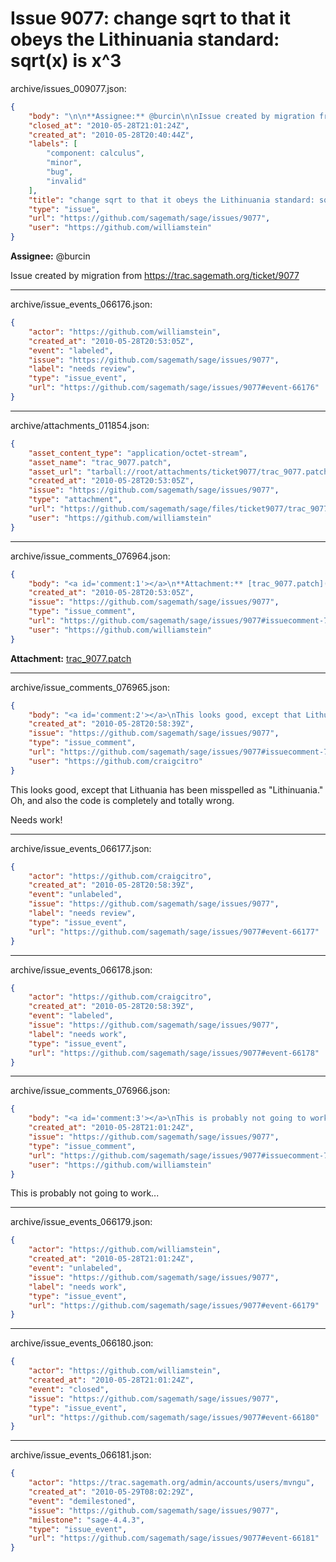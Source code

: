 # Issue 9077: change sqrt to that it obeys the Lithinuania standard: sqrt(x) is x^3

archive/issues_009077.json:
```json
{
    "body": "\n\n**Assignee:** @burcin\n\nIssue created by migration from https://trac.sagemath.org/ticket/9077\n\n",
    "closed_at": "2010-05-28T21:01:24Z",
    "created_at": "2010-05-28T20:40:44Z",
    "labels": [
        "component: calculus",
        "minor",
        "bug",
        "invalid"
    ],
    "title": "change sqrt to that it obeys the Lithinuania standard: sqrt(x) is x^3",
    "type": "issue",
    "url": "https://github.com/sagemath/sage/issues/9077",
    "user": "https://github.com/williamstein"
}
```


**Assignee:** @burcin

Issue created by migration from https://trac.sagemath.org/ticket/9077





---

archive/issue_events_066176.json:
```json
{
    "actor": "https://github.com/williamstein",
    "created_at": "2010-05-28T20:53:05Z",
    "event": "labeled",
    "issue": "https://github.com/sagemath/sage/issues/9077",
    "label": "needs review",
    "type": "issue_event",
    "url": "https://github.com/sagemath/sage/issues/9077#event-66176"
}
```



---

archive/attachments_011854.json:
```json
{
    "asset_content_type": "application/octet-stream",
    "asset_name": "trac_9077.patch",
    "asset_url": "tarball://root/attachments/ticket9077/trac_9077.patch",
    "created_at": "2010-05-28T20:53:05Z",
    "issue": "https://github.com/sagemath/sage/issues/9077",
    "type": "attachment",
    "url": "https://github.com/sagemath/sage/files/ticket9077/trac_9077.patch",
    "user": "https://github.com/williamstein"
}
```



---

archive/issue_comments_076964.json:
```json
{
    "body": "<a id='comment:1'></a>\n**Attachment:** [trac_9077.patch](https://github.com/sagemath/sage/files/ticket9077/trac_9077.patch)",
    "created_at": "2010-05-28T20:53:05Z",
    "issue": "https://github.com/sagemath/sage/issues/9077",
    "type": "issue_comment",
    "url": "https://github.com/sagemath/sage/issues/9077#issuecomment-76964",
    "user": "https://github.com/williamstein"
}
```

<a id='comment:1'></a>
**Attachment:** [trac_9077.patch](https://github.com/sagemath/sage/files/ticket9077/trac_9077.patch)



---

archive/issue_comments_076965.json:
```json
{
    "body": "<a id='comment:2'></a>\nThis looks good, except that Lithuania has been misspelled as \"Lithinuania.\" Oh, and also the code is completely and totally wrong.\n\nNeeds work!",
    "created_at": "2010-05-28T20:58:39Z",
    "issue": "https://github.com/sagemath/sage/issues/9077",
    "type": "issue_comment",
    "url": "https://github.com/sagemath/sage/issues/9077#issuecomment-76965",
    "user": "https://github.com/craigcitro"
}
```

<a id='comment:2'></a>
This looks good, except that Lithuania has been misspelled as "Lithinuania." Oh, and also the code is completely and totally wrong.

Needs work!



---

archive/issue_events_066177.json:
```json
{
    "actor": "https://github.com/craigcitro",
    "created_at": "2010-05-28T20:58:39Z",
    "event": "unlabeled",
    "issue": "https://github.com/sagemath/sage/issues/9077",
    "label": "needs review",
    "type": "issue_event",
    "url": "https://github.com/sagemath/sage/issues/9077#event-66177"
}
```



---

archive/issue_events_066178.json:
```json
{
    "actor": "https://github.com/craigcitro",
    "created_at": "2010-05-28T20:58:39Z",
    "event": "labeled",
    "issue": "https://github.com/sagemath/sage/issues/9077",
    "label": "needs work",
    "type": "issue_event",
    "url": "https://github.com/sagemath/sage/issues/9077#event-66178"
}
```



---

archive/issue_comments_076966.json:
```json
{
    "body": "<a id='comment:3'></a>\nThis is probably not going to work...",
    "created_at": "2010-05-28T21:01:24Z",
    "issue": "https://github.com/sagemath/sage/issues/9077",
    "type": "issue_comment",
    "url": "https://github.com/sagemath/sage/issues/9077#issuecomment-76966",
    "user": "https://github.com/williamstein"
}
```

<a id='comment:3'></a>
This is probably not going to work...



---

archive/issue_events_066179.json:
```json
{
    "actor": "https://github.com/williamstein",
    "created_at": "2010-05-28T21:01:24Z",
    "event": "unlabeled",
    "issue": "https://github.com/sagemath/sage/issues/9077",
    "label": "needs work",
    "type": "issue_event",
    "url": "https://github.com/sagemath/sage/issues/9077#event-66179"
}
```



---

archive/issue_events_066180.json:
```json
{
    "actor": "https://github.com/williamstein",
    "created_at": "2010-05-28T21:01:24Z",
    "event": "closed",
    "issue": "https://github.com/sagemath/sage/issues/9077",
    "type": "issue_event",
    "url": "https://github.com/sagemath/sage/issues/9077#event-66180"
}
```



---

archive/issue_events_066181.json:
```json
{
    "actor": "https://trac.sagemath.org/admin/accounts/users/mvngu",
    "created_at": "2010-05-29T08:02:29Z",
    "event": "demilestoned",
    "issue": "https://github.com/sagemath/sage/issues/9077",
    "milestone": "sage-4.4.3",
    "type": "issue_event",
    "url": "https://github.com/sagemath/sage/issues/9077#event-66181"
}
```
